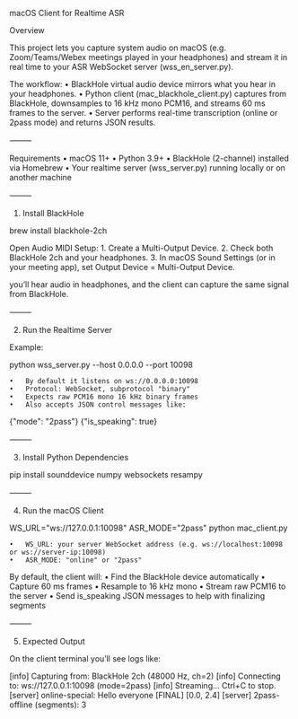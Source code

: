 
macOS Client for Realtime ASR

Overview

This project lets you capture system audio on macOS (e.g. Zoom/Teams/Webex meetings played in your headphones) and stream it in real time to your ASR WebSocket server (wss_en_server.py).

The workflow:
	•	BlackHole virtual audio device mirrors what you hear in your headphones.
	•	Python client (mac_blackhole_client.py) captures from BlackHole, downsamples to 16 kHz mono PCM16, and streams 60 ms frames to the server.
	•	Server performs real-time transcription (online or 2pass mode) and returns JSON results.

⸻

Requirements
	•	macOS 11+
	•	Python 3.9+
	•	BlackHole (2-channel) installed via Homebrew
	•	Your realtime server (wss_server.py) running locally or on another machine

⸻

1. Install BlackHole

brew install blackhole-2ch

Open Audio MIDI Setup:
	1.	Create a Multi-Output Device.
	2.	Check both BlackHole 2ch and your headphones.
	3.	In macOS Sound Settings (or in your meeting app), set Output Device = Multi-Output Device.

you’ll hear audio in headphones, and the client can capture the same signal from BlackHole.

⸻

2. Run the Realtime Server

Example:

python wss_server.py --host 0.0.0.0 --port 10098

	•	By default it listens on ws://0.0.0.0:10098
	•	Protocol: WebSocket, subprotocol "binary"
	•	Expects raw PCM16 mono 16 kHz binary frames
	•	Also accepts JSON control messages like:

{"mode": "2pass"}
{"is_speaking": true}



⸻

3. Install Python Dependencies

pip install sounddevice numpy websockets resampy


⸻

4. Run the macOS Client

WS_URL="ws://127.0.0.1:10098" ASR_MODE="2pass" python mac_client.py

	•	WS_URL: your server WebSocket address (e.g. ws://localhost:10098 or ws://server-ip:10098)
	•	ASR_MODE: "online" or "2pass"

By default, the client will:
	•	Find the BlackHole device automatically
	•	Capture 60 ms frames
	•	Resample to 16 kHz mono
	•	Stream raw PCM16 to the server
	•	Send is_speaking JSON messages to help with finalizing segments

⸻

5. Expected Output

On the client terminal you’ll see logs like:

[info] Capturing from: BlackHole 2ch (48000 Hz, ch=2)
[info] Connecting to: ws://127.0.0.1:10098 (mode=2pass)
[info] Streaming… Ctrl+C to stop.
[server] online-special: Hello everyone  [FINAL] [0.0, 2.4]
[server] 2pass-offline (segments): 3


